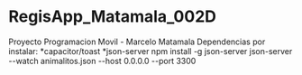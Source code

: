 # RegisApp_Matamala_002D
Proyecto Programacion Movil - Marcelo Matamala
Dependencias por instalar:
*capacitor/toast
*json-server
npm install -g json-server
json-server --watch animalitos.json --host 0.0.0.0 --port 3300
